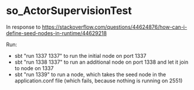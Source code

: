 # so_ActorSupervisionTest
In response to https://stackoverflow.com/questions/44624876/how-can-i-define-seed-nodes-in-runtime/44629218

Run:
- sbt "run 1337 1337" to run the initial node on port 1337
- sbt "run 1338 1337" to run an additional node on port 1338 and let it join to node on 1337
- sbt "run 1339" to run a node, which takes the seed node in the application.conf file (which fails, because nothing is running on 2551)

